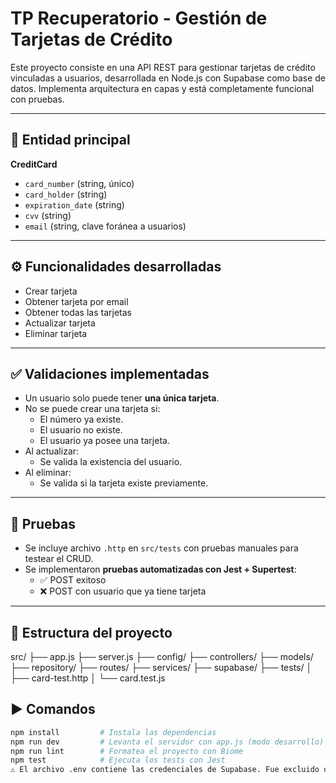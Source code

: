 # TP Recuperatorio - Gestión de Tarjetas de Crédito

Este proyecto consiste en una API REST para gestionar tarjetas de crédito vinculadas a usuarios, desarrollada en Node.js con Supabase como base de datos. Implementa arquitectura en capas y está completamente funcional con pruebas.

---

## 🧠 Entidad principal

**CreditCard**
- `card_number` (string, único)
- `card_holder` (string)
- `expiration_date` (string)
- `cvv` (string)
- `email` (string, clave foránea a usuarios)

---

## ⚙️ Funcionalidades desarrolladas

- Crear tarjeta
- Obtener tarjeta por email
- Obtener todas las tarjetas
- Actualizar tarjeta
- Eliminar tarjeta

---

## ✅ Validaciones implementadas

- Un usuario solo puede tener **una única tarjeta**.
- No se puede crear una tarjeta si:
  - El número ya existe.
  - El usuario no existe.
  - El usuario ya posee una tarjeta.
- Al actualizar:
  - Se valida la existencia del usuario.
- Al eliminar:
  - Se valida si la tarjeta existe previamente.

---

## 🧪 Pruebas

- Se incluye archivo `.http` en `src/tests` con pruebas manuales para testear el CRUD.
- Se implementaron **pruebas automatizadas con Jest + Supertest**:
  - ✅ POST exitoso
  - ❌ POST con usuario que ya tiene tarjeta

---

## 📁 Estructura del proyecto

src/
├── app.js
├── server.js
├── config/
├── controllers/
├── models/
├── repository/
├── routes/
├── services/
├── supabase/
├── tests/
│ ├── card-test.http
│ └── card.test.js





## ▶️ Comandos

```bash
npm install         # Instala las dependencias
npm run dev         # Levanta el servidor con app.js (modo desarrollo)
npm run lint        # Formatea el proyecto con Biome
npm test            # Ejecuta los tests con Jest
⚠️ El archivo .env contiene las credenciales de Supabase. Fue excluido del repositorio como corresponde.